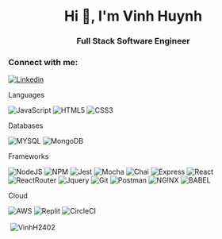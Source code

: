 <h1 align="center">Hi 👋, I'm Vinh Huynh</h1>

<h3 align='center'> Full Stack Software Engineer </h3>
<h3 align="left">Connect with me:</h3>

[![Linkedin](https://img.shields.io/badge/LinkedIn-0077B5?style=for-the-badge&logo=linkedin&logoColor=white)](https://www.linkedin.com/in/vinhh2402/) 

Languages

![JavaScript](https://img.shields.io/badge/JavaScript-323330?style=for-the-badge&logo=javascript&logoColor=F7DF1E)
![HTML5](https://img.shields.io/badge/HTML5-E34F26?style=for-the-badge&logo=html5&logoColor=white)
![CSS3](https://img.shields.io/badge/CSS3-1572B6?style=for-the-badge&logo=css3&logoColor=white)

Databases

![MYSQL](https://img.shields.io/badge/MySQL-005C84?style=for-the-badge&logo=mysql&logoColor=white)
![MongoDB](https://img.shields.io/badge/MongoDB-4EA94B?style=for-the-badge&logo=mongodb&logoColor=white)

Frameworks

![NodeJS](https://img.shields.io/badge/Node.js-339933?style=for-the-badge&logo=nodedotjs&logoColor=white)
![NPM](https://img.shields.io/badge/npm-CB3837?style=for-the-badge&logo=npm&logoColor=white)
![Jest](https://img.shields.io/badge/Jest-C21325?style=for-the-badge&logo=jest&logoColor=white)
![Mocha](https://img.shields.io/badge/Mocha-8D6748?&style=for-the-badge&logo=mocha&logoColor=white)
![Chai](https://img.shields.io/badge/Chai-A30701?&style=for-the-badge&logo=chai&logoColor=white)
![Express](https://img.shields.io/badge/Express.js-000000?style=for-the-badge&logo=express&logoColor=white)
![React](https://img.shields.io/badge/React-20232A?style=for-the-badge&logo=react&logoColor=61DAFB)
![ReactRouter](https://img.shields.io/badge/React_Router-CA4245?style=for-the-badge&logo=react-router&logoColor=white)
![Jquery](https://img.shields.io/badge/jQuery-0769AD?style=for-the-badge&logo=jquery&logoColor=white)
![Git](https://img.shields.io/badge/Git-F05032?style=for-the-badge&logo=git&logoColor=white)
![Postman](https://img.shields.io/badge/Postman-FF6C37?style=for-the-badge&logo=Postman&logoColor=white)
![NGINX](https://img.shields.io/badge/Nginx-009639?style=for-the-badge&logo=nginx&logoColor=white)
![BABEL](https://img.shields.io/badge/Babel-F9DC3E?style=for-the-badge&logo=babel&logoColor=white)

Cloud

![AWS](https://img.shields.io/badge/Amazon_AWS-FF9900?style=for-the-badge&logo=amazonaws&logoColor=white)
![Replit](https://img.shields.io/badge/replit-667881?style=for-the-badge&logo=replit&logoColor=white)
![CircleCI](https://img.shields.io/badge/circleci-343434?style=for-the-badge&logo=circleci&logoColor=white)

<p>&nbsp;<img align="center" src="https://github-readme-stats.vercel.app/api?username=VinhH2402&show_icons=true&locale=en" alt="VinhH2402" /></p>
